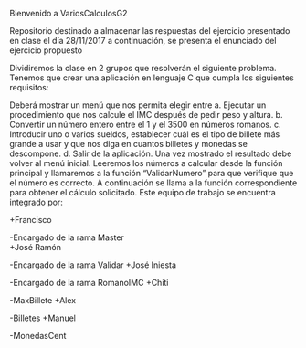Bienvenido a VariosCalculosG2

Repositorio destinado a almacenar las respuestas del ejercicio presentado en clase el día 28/11/2017 a continuación, se presenta el enunciado del ejercicio propuesto

Dividiremos la clase en 2 grupos que resolverán el siguiente problema. Tenemos que crear una aplicación en lenguaje C que cumpla los siguientes requisitos:

Deberá mostrar un menú que nos permita elegir entre a.	Ejecutar un procedimiento que nos calcule el IMC después de pedir peso y altura. b.	Convertir un número entero entre el 1 y el 3500 en números romanos. c.	Introducir uno o varios sueldos, establecer cuál es el tipo de billete más grande a usar y que nos diga en cuantos billetes y monedas se descompone. d.	Salir de la aplicación.
Una vez mostrado el resultado debe volver al menú inicial.
Leeremos los números a calcular desde la función principal y llamaremos a la función “ValidarNumero” para que verifique que el número es correcto. A continuación se llama a la función correspondiente para obtener el cálculo solicitado.
Este equipo de trabajo se encuentra integrado por:

+Francisco

  -Encargado de la rama Master    
+José Ramón

  -Encargado de la rama Validar
+José Iniesta

  -Encargado de la rama RomanoIMC
+Chiti

  -MaxBillete
+Alex

  -Billetes
+Manuel

  -MonedasCent
